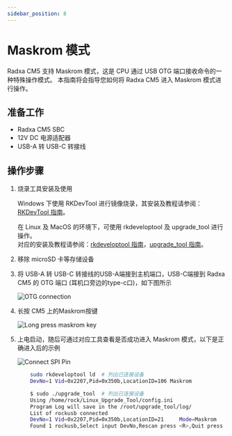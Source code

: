 ```yaml
---
sidebar_position: 8
---
```


# Maskrom 模式

Radxa CM5 支持 Maskrom 模式，这是 CPU 通过 USB OTG 端口接收命令的一种特殊操作模式。
本指南将会指导您如何将 Radxa CM5 进入 Maskrom 模式进行操作。

## 准备工作

- Radxa CM5 SBC
- 12V DC 电源适配器
- USB-A 转 USB-C 转接线

## 操作步骤

1. 烧录工具安装及使用

   <Tabs queryString="host_os">
   <TabItem value="Windows">

   Windows 下使用 RKDevTool 进行镜像烧录，其安装及教程请参阅：[RKDevTool 指南](/general-tutorial/rksdk/rkdevtool)。

   </TabItem>
   <TabItem value="Linux_MacOS">

   在 Linux 及 MacOS 的环境下，可使用 rkdeveloptool 及 upgrade_tool 进行操作。  
   对应的安装及教程请参阅：[rkdeveloptool 指南](/general-tutorial/rksdk/rkdeveloptool)，[upgrade_tool 指南](../low-level-dev/upgrade-tool)。

   </TabItem>
   </Tabs>

2. 移除 microSD 卡等存储设备

3. 将 USB-A 转 USB-C 转接线的USB-A端接到主机端口，USB-C端接到 Radxa CM5 的 OTG 端口 (耳机口旁边的type-c口)，如下图所示

   ![OTG connection](/img/cm5/cm5io-otg-connect.webp)

4. 长按 CM5 上的Maskrom按键

   ![Long press maskrom key](/img/cm5/cm5-maskrom-key.webp)

5. 上电启动，随后可通过对应工具查看是否成功进入 Maskrom 模式，以下是正确进入后的示例

   <Tabs queryString="app">
   <TabItem value="RKDevTool">

   ![Connect SPI Pin](/img/configuration/rkdevtool-maskrom.webp)

   </TabItem>
   <TabItem value="rkdeveloptool">

   ```bash
       sudo rkdeveloptool ld  # 列出已连接设备
       DevNo=1 Vid=0x2207,Pid=0x350b,LocationID=106 Maskrom
   ```

   </TabItem>
   <TabItem value="upgrade_tool">

   ```bash
       $ sudo ./upgrade_tool  # 列出已连接设备
       Using /home/rock/Linux_Upgrade_Tool/config.ini
       Program Log will save in the /root/upgrade_tool/log/
       List of rockusb connected
       DevNo=1 Vid=0x2207,Pid=0x350b,LocationID=21     Mode=Maskrom
       Found 1 rockusb,Select input DevNo,Rescan press <R>,Quit press <Q>:
   ```

   </TabItem>
   </Tabs>
